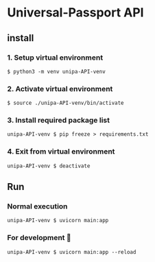 # Universal-Passport API

## install
### 1. Setup virtual environment
```
$ python3 -m venv unipa-API-venv
```
### 2. Activate virtual environment
```
$ source ./unipa-API-venv/bin/activate
```
### 3. Install required package list
```
unipa-API-venv $ pip freeze > requirements.txt
```
### 4. Exit from virtual environment
```
unipa-API-venv $ deactivate
```

## Run
### Normal execution
```
unipa-API-venv $ uvicorn main:app
```
### For development &#x1f527;
```
unipa-API-venv $ uvicorn main:app --reload
```
